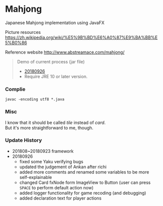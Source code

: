 # Mahjong

Japanese Mahjong implementation using JavaFX


Picture resources https://zh.wikipedia.org/wiki/%E5%9B%BD%E6%A0%87%E9%BA%BB%E5%B0%86

Reference website http://www.abstreamace.com/mahjong/



> Demo of current process (jar file)
> - [20180926](https://drive.google.com/file/d/1HrD-T9F4EUn4QeD1a0bQxRh6Ex-5HK7r/view?usp=sharing)
> - Require JRE 10 or later version.



### Complie

`javac -encoding utf8 *.java`



### Misc

I know that it should be called *tile* instead of *card*.  
But it's more straightforward to me, though.



### Update History

- 201808~20180923 framework
- 20180926  
    - fixed some Yaku verifying bugs  
    - updated the judgement of Ankan after richi  
    - added more comments and renamed some variables to be more self-explainable  
    - changed Card fxNode form ImageView to Button (user can press `SPACE` to perform default action now)  
    - added logger functionality for game recoding (and debugging)
    - added declaration text for player actions  
